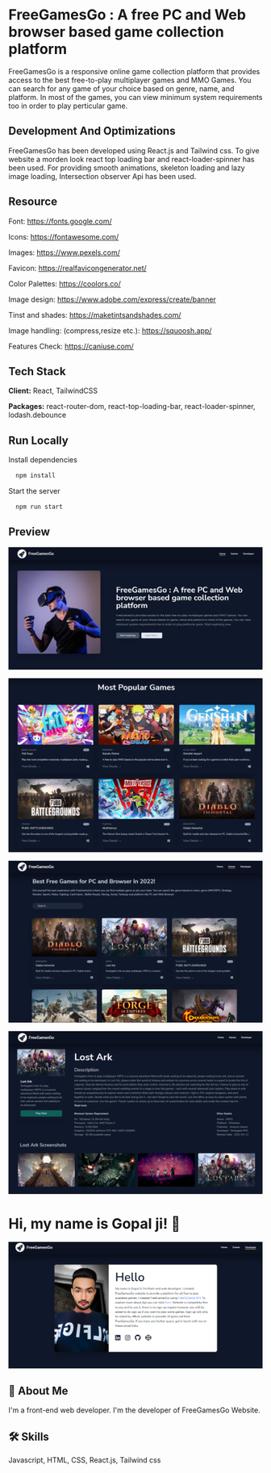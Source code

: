 # FreeGamesGo : A free PC and Web browser based game collection platform

FreeGamesGo is a responsive online game collection platform that provides access to the best free-to-play multiplayer games and MMO Games. You can search for any game of your choice based on genre, name, and platform. In most of the games, you can view minimum system requirements too in order to play perticular game.


## Development And Optimizations

FreeGamesGo has been developed using React.js and Tailwind css. To give website a morden look react top loading bar and react-loader-spinner has been used. For providing smooth animations, skeleton loading and lazy image loading, Intersection observer Api has been used.

## Resource

Font: https://fonts.google.com/

Icons: https://fontawesome.com/

Images: https://www.pexels.com/

Favicon: https://realfavicongenerator.net/

Color Palettes: https://coolors.co/

Image design: https://www.adobe.com/express/create/banner

Tinst and shades: https://maketintsandshades.com/

Image handling: (compress,resize etc.): https://squoosh.app/

Features Check: https://caniuse.com/

## Tech Stack

**Client:** React, TailwindCSS

**Packages:** react-router-dom, react-top-loading-bar, react-loader-spinner, lodash.debounce

## Run Locally

Install dependencies

```bash
  npm install
```

Start the server

```bash
  npm run start

```

## Preview

![Hero](https://raw.githubusercontent.com/CodingByGopal/imagesAsLink/070ca17858f7c7401bc73fadce2f897289a30d22/freegamesgo-hero.png)

![Popular games](https://raw.githubusercontent.com/CodingByGopal/imagesAsLink/070ca17858f7c7401bc73fadce2f897289a30d22/freegamesgo-games-popular.png)

![Game List](https://raw.githubusercontent.com/CodingByGopal/imagesAsLink/070ca17858f7c7401bc73fadce2f897289a30d22/freegamesgo-games-all.png)

![Single Game](https://raw.githubusercontent.com/CodingByGopal/imagesAsLink/070ca17858f7c7401bc73fadce2f897289a30d22/freegamesgo-single-game.png)

# Hi, my name is Gopal ji! 👋

![developer](https://raw.githubusercontent.com/CodingByGopal/imagesAsLink/070ca17858f7c7401bc73fadce2f897289a30d22/freegamesgo-dev.png)

## 🚀 About Me

I'm a front-end web developer. I'm the developer of FreeGamesGo Website.

## 🛠 Skills

Javascript, HTML, CSS, React.js, Tailwind css
